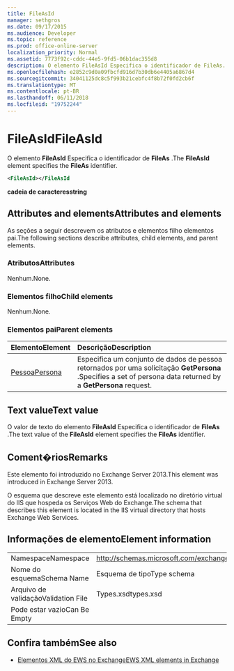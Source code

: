 ```yaml
---
title: FileAsId
manager: sethgros
ms.date: 09/17/2015
ms.audience: Developer
ms.topic: reference
ms.prod: office-online-server
localization_priority: Normal
ms.assetid: 7773f92c-cddc-44e5-9fd5-06b1dac355d8
description: O elemento FileAsId Especifica o identificador de FileAs.
ms.openlocfilehash: e2852c9d0a09fbcfd916d7b30db6e4405a6867d4
ms.sourcegitcommit: 34041125dc8c5f993b21cebfc4f8b72f0fd2cb6f
ms.translationtype: MT
ms.contentlocale: pt-BR
ms.lasthandoff: 06/11/2018
ms.locfileid: "19752244"
---
```

# <a name="fileasid"></a><span data-ttu-id="9db78-103">FileAsId</span><span class="sxs-lookup"><span data-stu-id="9db78-103">FileAsId</span></span>

<span data-ttu-id="9db78-104">O elemento **FileAsId** Especifica o identificador de **FileAs** .</span><span class="sxs-lookup"><span data-stu-id="9db78-104">The **FileAsId** element specifies the **FileAs** identifier.</span></span> 
  
```XML
<FileAsId></FileAsId
```

 <span data-ttu-id="9db78-105">**cadeia de caracteres**</span><span class="sxs-lookup"><span data-stu-id="9db78-105">**string**</span></span>
## <a name="attributes-and-elements"></a><span data-ttu-id="9db78-106">Attributes and elements</span><span class="sxs-lookup"><span data-stu-id="9db78-106">Attributes and elements</span></span>

<span data-ttu-id="9db78-107">As seções a seguir descrevem os atributos e elementos filho elementos pai.</span><span class="sxs-lookup"><span data-stu-id="9db78-107">The following sections describe attributes, child elements, and parent elements.</span></span>
  
### <a name="attributes"></a><span data-ttu-id="9db78-108">Atributos</span><span class="sxs-lookup"><span data-stu-id="9db78-108">Attributes</span></span>

<span data-ttu-id="9db78-109">Nenhum.</span><span class="sxs-lookup"><span data-stu-id="9db78-109">None.</span></span>
  
### <a name="child-elements"></a><span data-ttu-id="9db78-110">Elementos filho</span><span class="sxs-lookup"><span data-stu-id="9db78-110">Child elements</span></span>

<span data-ttu-id="9db78-111">Nenhum.</span><span class="sxs-lookup"><span data-stu-id="9db78-111">None.</span></span>
  
### <a name="parent-elements"></a><span data-ttu-id="9db78-112">Elementos pai</span><span class="sxs-lookup"><span data-stu-id="9db78-112">Parent elements</span></span>

|<span data-ttu-id="9db78-113">**Elemento**</span><span class="sxs-lookup"><span data-stu-id="9db78-113">**Element**</span></span>|<span data-ttu-id="9db78-114">**Descrição**</span><span class="sxs-lookup"><span data-stu-id="9db78-114">**Description**</span></span>|
|:-----|:-----|
|[<span data-ttu-id="9db78-115">Pessoa</span><span class="sxs-lookup"><span data-stu-id="9db78-115">Persona</span></span>](persona.md) <br/> |<span data-ttu-id="9db78-116">Especifica um conjunto de dados de pessoa retornados por uma solicitação **GetPersona** .</span><span class="sxs-lookup"><span data-stu-id="9db78-116">Specifies a set of persona data returned by a **GetPersona** request.</span></span>  <br/> |
   
## <a name="text-value"></a><span data-ttu-id="9db78-117">Text value</span><span class="sxs-lookup"><span data-stu-id="9db78-117">Text value</span></span>

<span data-ttu-id="9db78-118">O valor de texto do elemento **FileAsId** Especifica o identificador de **FileAs** .</span><span class="sxs-lookup"><span data-stu-id="9db78-118">The text value of the **FileAsId** element specifies the **FileAs** identifier.</span></span> 
  
## <a name="remarks"></a><span data-ttu-id="9db78-119">Coment�rios</span><span class="sxs-lookup"><span data-stu-id="9db78-119">Remarks</span></span>

<span data-ttu-id="9db78-120">Este elemento foi introduzido no Exchange Server 2013.</span><span class="sxs-lookup"><span data-stu-id="9db78-120">This element was introduced in Exchange Server 2013.</span></span>
  
<span data-ttu-id="9db78-121">O esquema que descreve este elemento está localizado no diretório virtual do IIS que hospeda os Serviços Web do Exchange.</span><span class="sxs-lookup"><span data-stu-id="9db78-121">The schema that describes this element is located in the IIS virtual directory that hosts Exchange Web Services.</span></span>
  
## <a name="element-information"></a><span data-ttu-id="9db78-122">Informações de elemento</span><span class="sxs-lookup"><span data-stu-id="9db78-122">Element information</span></span>

|||
|:-----|:-----|
|<span data-ttu-id="9db78-123">Namespace</span><span class="sxs-lookup"><span data-stu-id="9db78-123">Namespace</span></span>  <br/> |http://schemas.microsoft.com/exchange/services/2006/types  <br/> |
|<span data-ttu-id="9db78-124">Nome do esquema</span><span class="sxs-lookup"><span data-stu-id="9db78-124">Schema Name</span></span>  <br/> |<span data-ttu-id="9db78-125">Esquema de tipo</span><span class="sxs-lookup"><span data-stu-id="9db78-125">Type schema</span></span>  <br/> |
|<span data-ttu-id="9db78-126">Arquivo de validação</span><span class="sxs-lookup"><span data-stu-id="9db78-126">Validation File</span></span>  <br/> |<span data-ttu-id="9db78-127">Types.xsd</span><span class="sxs-lookup"><span data-stu-id="9db78-127">types.xsd</span></span>  <br/> |
|<span data-ttu-id="9db78-128">Pode estar vazio</span><span class="sxs-lookup"><span data-stu-id="9db78-128">Can Be Empty</span></span>  <br/> ||
   
## <a name="see-also"></a><span data-ttu-id="9db78-129">Confira também</span><span class="sxs-lookup"><span data-stu-id="9db78-129">See also</span></span>



- [<span data-ttu-id="9db78-130">Elementos XML do EWS no Exchange</span><span class="sxs-lookup"><span data-stu-id="9db78-130">EWS XML elements in Exchange</span></span>](ews-xml-elements-in-exchange.md)

